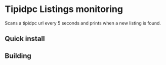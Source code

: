 # Tipidpc Listings monitoring

Scans a tipidpc url every 5 seconds and prints when a
new listing is found.

## Quick install 


## Building 





